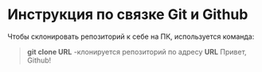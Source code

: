 # Инструкция по связке Git и Github

Чтобы склонировать репозиторий к себе на ПК, используется команда:
> **git clone URL** -клонируется репозиторий по адресу **URL**
Привет, Github!
